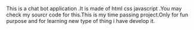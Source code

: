 This is a chat bot application .It is made of html css javascript .You may check my sourcr code for this.This is my time passing project.Only for fun purpose and for learning
new type of thing i have develop it.
